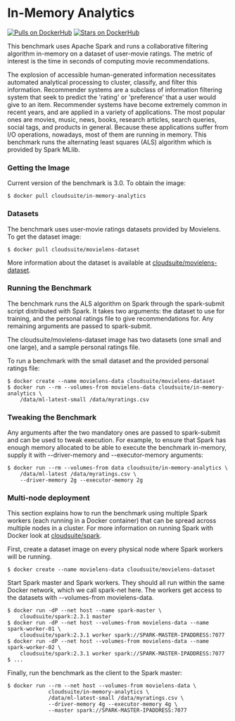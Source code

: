 # In-Memory Analytics #

[![Pulls on DockerHub][dhpulls]][dhrepo]
[![Stars on DockerHub][dhstars]][dhrepo]

This benchmark uses Apache Spark and runs a collaborative filtering algorithm
in-memory on a dataset of user-movie ratings. The metric of interest is the
time in seconds of computing movie recommendations.

The explosion of accessible human-generated information necessitates automated
analytical processing to cluster, classify, and filter this information.
Recommender systems are a subclass of information filtering system that seek to
predict the 'rating' or 'preference' that a user would give to an item.
Recommender systems have become extremely common in recent years, and are
applied in a variety of applications. The most popular ones are movies, music,
news, books, research articles, search queries, social tags, and products in
general. Because these applications suffer from I/O operations, nowadays, most
of them are running in memory. This benchmark runs the alternating least
squares (ALS) algorithm which is provided by Spark MLlib.

### Getting the Image

Current version of the benchmark is 3.0. To obtain the image:

    $ docker pull cloudsuite/in-memory-analytics

### Datasets

The benchmark uses user-movie ratings datasets provided by Movielens. To get
the dataset image:

    $ docker pull cloudsuite/movielens-dataset

More information about the dataset is available at
[cloudsuite/movielens-dataset][ml-dhrepo].

### Running the Benchmark

The benchmark runs the ALS algorithm on Spark through the spark-submit script
distributed with Spark. It takes two arguments: the dataset to use for
training, and the personal ratings file to give recommendations for. Any
remaining arguments are passed to spark-submit.

The cloudsuite/movielens-dataset image has two datasets (one small and one
large), and a sample personal ratings file.

To run a benchmark with the small dataset and the provided personal ratings
file:

    $ docker create --name movielens-data cloudsuite/movielens-dataset
    $ docker run --rm --volumes-from movielens-data cloudsuite/in-memory-analytics \
        /data/ml-latest-small /data/myratings.csv

### Tweaking the Benchmark

Any arguments after the two mandatory ones are passed to spark-submit and can
be used to tweak execution. For example, to ensure that Spark has enough memory
allocated to be able to execute the benchmark in-memory, supply it with
--driver-memory and --executor-memory arguments:

    $ docker run --rm --volumes-from data cloudsuite/in-memory-analytics \
        /data/ml-latest /data/myratings.csv \
        --driver-memory 2g --executor-memory 2g

### Multi-node deployment

This section explains how to run the benchmark using multiple Spark workers
(each running in a Docker container) that can be spread across multiple nodes
in a cluster. For more information on running Spark with Docker look at
[cloudsuite/spark][spark-dhrepo].

First, create a dataset image on every physical node where Spark workers will
be running.

    $ docker create --name movielens-data cloudsuite/movielens-dataset

Start Spark master and Spark workers. They should all run within the same
Docker network, which we call spark-net here. The workers get access to the
datasets with --volumes-from movielens-data.

    $ docker run -dP --net host --name spark-master \
        cloudsuite/spark:2.3.1 master
    $ docker run -dP --net host --volumes-from movielens-data --name spark-worker-01 \
        cloudsuite/spark:2.3.1 worker spark://SPARK-MASTER-IPADDRESS:7077
    $ docker run -dP --net host --volumes-from movielens-data --name spark-worker-02 \
        cloudsuite/spark:2.3.1 worker spark://SPARK-MASTER-IPADDRESS:7077
    $ ...

Finally, run the benchmark as the client to the Spark master:

    $ docker run --rm --net host --volumes-from movielens-data \
                 cloudsuite/in-memory-analytics \
                 /data/ml-latest-small /data/myratings.csv \
                 --driver-memory 4g --executor-memory 4g \
                 --master spark://SPARK-MASTER-IPADDRESS:7077

[dhrepo]: https://hub.docker.com/r/cloudsuite/in-memory-analytics/ "DockerHub Page"
[dhpulls]: https://img.shields.io/docker/pulls/cloudsuite/in-memory-analytics.svg "Go to DockerHub Page"
[dhstars]: https://img.shields.io/docker/stars/cloudsuite/in-memory-analytics.svg "Go to DockerHub Page"
[ml-dhrepo]: https://hub.docker.com/r/cloudsuite/movielens-dataset/ 
[spark-dhrepo]: https://hub.docker.com/r/cloudsuite/spark/
